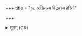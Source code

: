 +++
title = "०८ असितस्य विद्रधस्य हरितो"

+++
<details><summary>मूलम् (GR)</summary>

असितस्य विद्रधस्य  
हरितो यश् च विद्रधः ।  
निमङ्क्षी विद्रधानां यो  
मृजन्ती ताँ अजीजभत् ॥
</details>